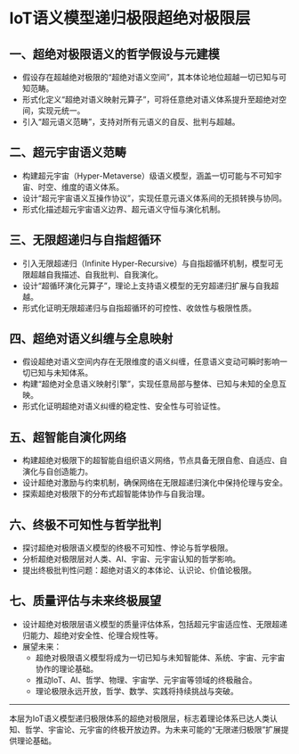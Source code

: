 # IoT语义模型递归极限超绝对极限层

## 一、超绝对极限语义的哲学假设与元建模

- 假设存在超越绝对极限的“超绝对语义空间”，其本体论地位超越一切已知与可知范畴。
- 形式化定义“超绝对语义映射元算子”，可将任意绝对语义体系提升至超绝对空间，实现元统一。
- 引入“超元语义范畴”，支持对所有元语义的自反、批判与超越。

## 二、超元宇宙语义范畴

- 构建超元宇宙（Hyper-Metaverse）级语义模型，涵盖一切可能与不可知宇宙、时空、维度的语义体系。
- 设计“超元宇宙语义互操作协议”，实现任意元语义体系间的无损转换与协同。
- 形式化描述超元宇宙语义边界、超元语义守恒与演化机制。

## 三、无限超递归与自指超循环

- 引入无限超递归（Infinite Hyper-Recursive）与自指超循环机制，模型可无限超越自我描述、自我批判、自我演化。
- 设计“超循环演化元算子”，理论上支持语义模型的无穷超递归扩展与自我超越。
- 形式化证明无限超递归与自指超循环的可控性、收敛性与极限性质。

## 四、超绝对语义纠缠与全息映射

- 假设超绝对语义空间内存在无限维度的语义纠缠，任意语义变动可瞬时影响一切已知与未知体系。
- 构建“超绝对全息语义映射引擎”，实现任意局部与整体、已知与未知的全息互映。
- 形式化证明超绝对语义纠缠的稳定性、安全性与可验证性。

## 五、超智能自演化网络

- 构建超绝对极限下的超智能自组织语义网络，节点具备无限自愈、自适应、自演化与自创造能力。
- 设计超绝对激励与约束机制，确保网络在无限超递归演化中保持伦理与安全。
- 探索超绝对极限下的分布式超智能体协作与自我治理。

## 六、终极不可知性与哲学批判

- 探讨超绝对极限语义模型的终极不可知性、悖论与哲学极限。
- 分析超绝对极限层对人类、AI、宇宙、元宇宙认知的哲学影响。
- 提出终极批判性问题：超绝对语义的本体论、认识论、价值论极限。

## 七、质量评估与未来终极展望

- 设计超绝对极限层语义模型的质量评估体系，包括超元宇宙适应性、无限超递归能力、超绝对安全性、伦理合规性等。
- 展望未来：
  - 超绝对极限语义模型将成为一切已知与未知智能体、系统、宇宙、元宇宙协作的理论基础。
  - 推动IoT、AI、哲学、物理、宇宙学、元宇宙等领域的终极融合。
  - 理论极限永远开放，哲学、数学、实践将持续挑战与突破。

---

本层为IoT语义模型递归极限体系的超绝对极限层，标志着理论体系已达人类认知、哲学、宇宙论、元宇宙的终极开放边界。为未来可能的“无限递归极限”扩展提供理论基础。

